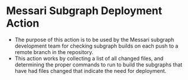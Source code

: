 # Messari Subgraph Deployment Action

- The purpose of this action is to be used by the Messari subgraph development team for checking subgraph builds on each push to a remote branch in the repository.
- This action works by collecting a list of all changed files, and determining the proper commands to run to build the subgraphs that have had files changed that indicate the need for deployment.
